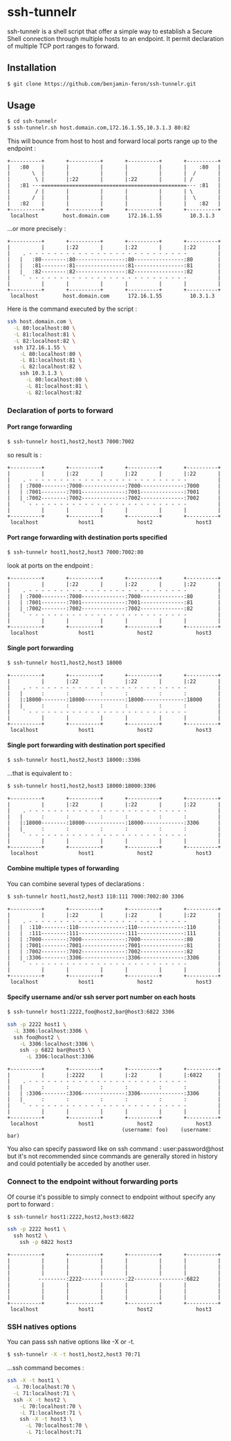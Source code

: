 # ssh-tunnelr

ssh-tunnelr is a shell script that offer a simple way to establish a Secure Shell connection
through multiple hosts to an endpoint. It permit declaration of multiple TCP port ranges to forward.

## Installation
```bash
$ git clone https://github.com/benjamin-feron/ssh-tunnelr.git
````

## Usage

```bash
$ cd ssh-tunnelr
$ ssh-tunnelr.sh host.domain.com,172.16.1.55,10.3.1.3 80:82
````
This will bounce from host to host and forward local ports range up to the endpoint :
````
+----------+       +----------+       +----------+       +----------+
|   :80    |       |          |       |          |       |    :80   |
|       \  |       |          |       |          |       |  /       |
|        \ |       |:22       |       |:22       |       | /        |
|   :81 ---===============================================--- :81   |
|        / |       |          |       |          |       | \        |
|       /  |       |          |       |          |       |  \       |
|   :82    |       |          |       |          |       |    :82   |
+----------+       +----------+       +----------+       +----------+
 localhost        host.domain.com      172.16.1.55         10.3.1.3
````
...or more precisely :
````
+----------+       +----------+       +----------+       +----------+
|          |       |:22       |       |:22       |       |:22       |
|    . - - - - - - - - - - - - - - - - - - - - - - - - - -          |
|   |   :80--------:80----------------:80----------------:80        |
|   |   :81--------:81----------------:81----------------:81        |
|   |   :82--------:82----------------:82----------------:82        |
|    ` - - - - - - - - - - - - - - - - - - - - - - - - - -          |
|          |       |          |       |          |       |          |
+----------+       +----------+       +----------+       +----------+
 localhost        host.domain.com      172.16.1.55         10.3.1.3
````
Here is the command executed by the script :
```bash
ssh host.domain.com \
  -L 80:localhost:80 \
  -L 81:localhost:81 \
  -L 82:localhost:82 \
  ssh 172.16.1.55 \
    -L 80:localhost:80 \
    -L 81:localhost:81 \
    -L 82:localhost:82 \
    ssh 10.3.1.3 \
      -L 80:localhost:80 \
      -L 81:localhost:81 \
      -L 82:localhost:82
````
### Declaration of ports to forward

#### Port range forwarding
```bash
$ ssh-tunnelr host1,host2,host3 7000:7002
````
so result is :
````
+----------+       +----------+       +----------+       +----------+
|          |       |:22       |       |:22       |       |:22       |
|    . - - - - - - - - - - - - - - - - - - - - - - - - - -          |
|   | :7000--------:7000--------------:7000--------------:7000      |
|   | :7001--------:7001--------------:7001--------------:7001      |
|   | :7002--------:7002--------------:7002--------------:7002      |
|    ` - - - - - - - - - - - - - - - - - - - - - - - - - -          |
|          |       |          |       |          |       |          |
+----------+       +----------+       +----------+       +----------+
 localhost             host1              host2              host3
````
#### Port range forwarding with destination ports specified
```bash
$ ssh-tunnelr host1,host2,host3 7000:7002:80
````
look at ports on the endpoint :
````
+----------+       +----------+       +----------+       +----------+
|          |       |:22       |       |:22       |       |:22       |
|    . - - - - - - - - - - - - - - - - - - - - - - - - - -          |
|   | :7000--------:7000--------------:7000--------------:80        |
|   | :7001--------:7001--------------:7001--------------:81        |
|   | :7002--------:7002--------------:7002--------------:82        |
|    ` - - - - - - - - - - - - - - - - - - - - - - - - - -          |
|          |       |          |       |          |       |          |
+----------+       +----------+       +----------+       +----------+
 localhost             host1              host2              host3
````
#### Single port forwarding

```bash
$ ssh-tunnelr host1,host2,host3 18000
````
````
+----------+       +----------+       +----------+       +----------+
|          |       |:22       |       |:22       |       |:22       |
|    . - - - - - - - - - - - - - - - - - - - - - - - - - -          |
|   |      :       :          :       :          :       :          |
|   |:18000--------:18000-------------:18000-------------:18000     |
|   |      :       :          :       :          :       :          |
|    ` - - - - - - - - - - - - - - - - - - - - - - - - - -          |
|          |       |          |       |          |       |          |
+----------+       +----------+       +----------+       +----------+
 localhost             host1              host2              host3
````
#### Single port forwarding with destination port specified

```bash
$ ssh-tunnelr host1,host2,host3 18000::3306
````
...that is equivalent to :
```bash
$ ssh-tunnelr host1,host2,host3 18000:18000:3306
````
````
+----------+       +----------+       +----------+       +----------+
|          |       |:22       |       |:22       |       |:22       |
|    . - - - - - - - - - - - - - - - - - - - - - - - - - -          |
|   |      :       :          :       :          :       :          |
|   |:18000--------:18000-------------:18000-------------:3306      |
|   |      :       :          :       :          :       :          |
|    ` - - - - - - - - - - - - - - - - - - - - - - - - - -          |
|          |       |          |       |          |       |          |
+----------+       +----------+       +----------+       +----------+
 localhost             host1              host2              host3
````
#### Combine multiple types of forwarding

You can combine several types of declarations :
```bash
$ ssh-tunnelr host1,host2,host3 110:111 7000:7002:80 3306
````
````
+----------+       +----------+       +----------+       +----------+
|          |       |:22       |       |:22       |       |:22       |
|    . - - - - - - - - - - - - - - - - - - - - - - - - - -          |
|   |  :110--------:110---------------:110---------------:110       |
|   |  :111--------:111---------------:111---------------:111       |
|   | :7000--------:7000--------------:7000--------------:80        |
|   | :7001--------:7001--------------:7001--------------:81        |
|   | :7002--------:7002--------------:7002--------------:82        |
|   | :3306--------:3306--------------:3306--------------:3306      |
|    ` - - - - - - - - - - - - - - - - - - - - - - - - - -          |
|          |       |          |       |          |       |          |
+----------+       +----------+       +----------+       +----------+
 localhost             host1              host2              host3
````

#### Specify username and/or ssh server port number on each hosts

```bash
$ ssh-tunnelr host1:2222,foo@host2,bar@host3:6822 3306
````
```bash
ssh -p 2222 host1 \
  -L 3306:localhost:3306 \
  ssh foo@host2 \
    -L 3306:localhost:3306 \
    ssh -p 6822 bar@host3 \
      -L 3306:localhost:3306
````
````
+----------+       +----------+       +----------+       +----------+
|          |       |:2222     |       |:22       |       |:6822     |
|    . - - - - - - - - - - - - - - - - - - - - - - - - - -          |
|   |      :       :          :       :          :       :          |
|   | :3306--------:3306--------------:3306--------------:3306      |
|   |      :       :          :       :          :       :          |
|    ` - - - - - - - - - - - - - - - - - - - - - - - - - -          |
|          |       |          |       |          |       |          |
+----------+       +----------+       +----------+       +----------+
 localhost             host1              host2              host3
                                     (username: foo)    (username: bar)
````
You also can specify password like on ssh command : user:password@host but it's not recommended since commands are generally stored in history and could potentially be acceded by another user.

### Connect to the endpoint without forwarding ports

Of course it's possible to simply connect to endpoint without specify any port to forward :
```bash
$ ssh-tunnelr host1:2222,host2,host3:6822
````
```bash
ssh -p 2222 host1 \
  ssh host2 \
    ssh -p 6822 host3
````
````
+----------+       +----------+       +----------+       +----------+
|          |       |          |       |          |       |          |
|          |       |          |       |          |       |          |
|          |       |          |       |          |       |          |
|         ---------:2222--------------:22----------------:6822      |
|          |       |          |       |          |       |          |
|          |       |          |       |          |       |          |
|          |       |          |       |          |       |          |
+----------+       +----------+       +----------+       +----------+
 localhost             host1              host2              host3
````
### SSH natives options

You can pass ssh native options like -X or -t.
```bash
$ ssh-tunnelr -X -t host1,host2,host3 70:71
````
...ssh command becomes :
```bash
ssh -X -t host1 \
  -L 70:localhost:70 \
  -L 71:localhost:71 \
  ssh -X -t host2 \
    -L 70:localhost:70 \
    -L 71:localhost:71 \
    ssh -X -t host3 \
      -L 70:localhost:70 \
      -L 71:localhost:71
````
